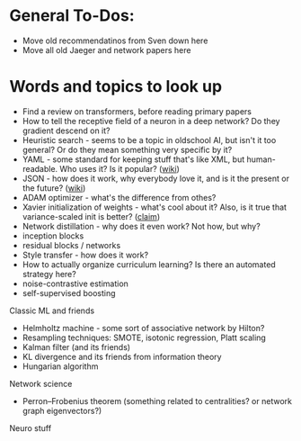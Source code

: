 # General To-Dos:

* Move old recommendatinos from Sven down here
* Move all old Jaeger and network papers here

# Words and topics to look up

* Find a review on transformers, before reading primary papers
* How to tell the receptive field of a neuron in a deep network? Do they gradient descend on it?
* Heuristic search - seems to be a topic in oldschool AI, but isn't it too general? Or do they mean something very specific by it?
* YAML - some standard for keeping stuff that's like XML, but human-readable. Who uses it? Is it popular? ([wiki](https://en.wikipedia.org/wiki/YAML))
* JSON - how does it work, why everybody love it, and is it the present or the future? ([wiki](https://en.wikipedia.org/wiki/JSON))
* ADAM optimizer - what's the difference from othes?
* Xavier initialization of weights - what's cool about it? Also, is it true that variance-scaled init is better? ([claim](https://pcc.cs.byu.edu/2017/10/02/practical-advice-for-building-deep-neural-networks/))
* Network distillation - why does it even work? Not how, but why?
* inception blocks
* residual blocks / networks
* Style transfer - how does it work?
* How to actually organize curriculum learning? Is there an automated strategy here?
* noise-contrastive estimation
* self-supervised boosting

Classic ML and friends
* Helmholtz machine - some sort of associative network by Hilton?
* Resampling techniques: SMOTE, isotonic regression, Platt scaling
* Kalman filter (and its friends)
* KL divergence and its friends from information theory
* Hungarian algorithm

Network science
* Perron–Frobenius theorem (something related to centralities? or network graph eigenvectors?)

Neuro stuff

